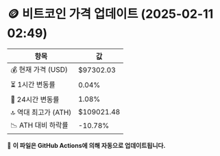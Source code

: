 # 🪙 비트코인 가격 업데이트 (2025-02-11 02:49)

| 항목                | 값 |
|--------------------|----------------|
| 💰 현재 가격 (USD) | $97302.03 |
| ⏳ 1시간 변동률    | 0.04% |
| 📆 24시간 변동률   | 1.08% |
| 🔝 역대 최고가 (ATH) | $109021.48 |
| 📉 ATH 대비 하락률 | -10.78% |

🔄 **이 파일은 GitHub Actions에 의해 자동으로 업데이트됩니다.**
